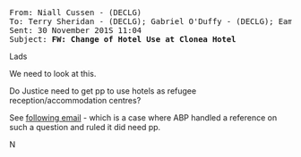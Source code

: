 <pre><tt>From: Niall Cussen - (DECLG)
To: Terry Sheridan - (DECLG); Gabriel O'Duffy - (DECLG); Eamonn Kelly - (DECLG)
Sent: 30 November 201S 11:04
Subject: <b>FW: Change of Hotel Use at Clonea Hotel</b></tt></pre>

Lads

We need to look at this.

Do Justice need to get pp to use hotels as refugee reception/accommodation centres?

See [following email](/2015-11-30-1053.md) - which is a case where ABP handled a reference on such a question and ruled it did need pp.

N